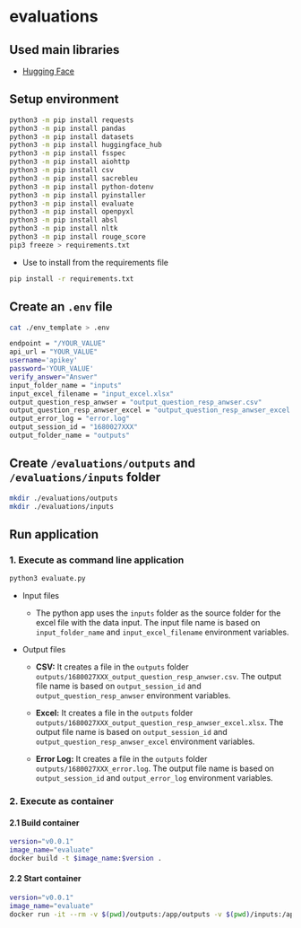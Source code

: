 # evaluations

## Used main libraries

* [Hugging Face](https://huggingface.co/spaces/evaluate-metric/sacrebleu)

## Setup environment

```sh
python3 -m pip install requests
python3 -m pip install pandas
python3 -m pip install datasets
python3 -m pip install huggingface_hub 
python3 -m pip install fsspec 
python3 -m pip install aiohttp
python3 -m pip install csv
python3 -m pip install sacrebleu
python3 -m pip install python-dotenv
python3 -m pip install pyinstaller
python3 -m pip install evaluate
python3 -m pip install openpyxl
python3 -m pip install absl
python3 -m pip install nltk
python3 -m pip install rouge_score
pip3 freeze > requirements.txt
```

* Use to install from the requirements file

```sh
pip install -r requirements.txt
```

## Create an `.env` file

```sh
cat ./env_template > .env
```

```sh
endpoint = "/YOUR_VALUE"
api_url = "YOUR_VALUE"
username='apikey'
password='YOUR_VALUE'
verify_answer="Answer"
input_folder_name = "inputs"
input_excel_filename = "input_excel.xlsx"
output_question_resp_anwser = "output_question_resp_anwser.csv"
output_question_resp_anwser_excel = "output_question_resp_anwser_excel.xlsx"
output_error_log = "error.log"
output_session_id = "1680027XXX"
output_folder_name = "outputs"
```

## Create `/evaluations/outputs` and `/evaluations/inputs` folder

```sh
mkdir ./evaluations/outputs
mkdir ./evaluations/inputs
```

## Run application

### 1. Execute as command line application

```sh
python3 evaluate.py
```

* Input files

    * The python app uses the `inputs` folder as the source folder for the excel file with the data input. The input file name is based on `input_folder_name` and `input_excel_filename` environment variables.

* Output files

    * **CSV:** It creates a file in the `outputs` folder `outputs/1680027XXX_output_question_resp_anwser.csv`. The output file name is based on `output_session_id` and `output_question_resp_anwser` environment variables. 

    * **Excel:** It creates a file in the `outputs` folder `outputs/1680027XXX_output_question_resp_anwser_excel.xlsx`. The output file name is based on `output_session_id` and `output_question_resp_anwser_excel` environment variables.
    
    * **Error Log:** It creates a file in the `outputs` folder `outputs/1680027XXX_error.log`. The output file name is based on `output_session_id` and `output_error_log` environment variables.

### 2. Execute as container

#### 2.1 Build container

```sh
version="v0.0.1"
image_name="evaluate"
docker build -t $image_name:$version .
```

#### 2.2 Start container

```sh
version="v0.0.1"
image_name="evaluate"
docker run -it --rm -v $(pwd)/outputs:/app/outputs -v $(pwd)/inputs:/app/inputs $image_name:$version
```
